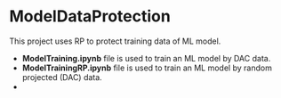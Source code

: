 # ModelDataProtection
This project uses RP to protect training data of ML model.
- **ModelTraining.ipynb** file is used to train an ML model by DAC data.
- **ModelTrainingRP.ipynb** file is used to train an ML model by random projected (DAC) data.
- 
